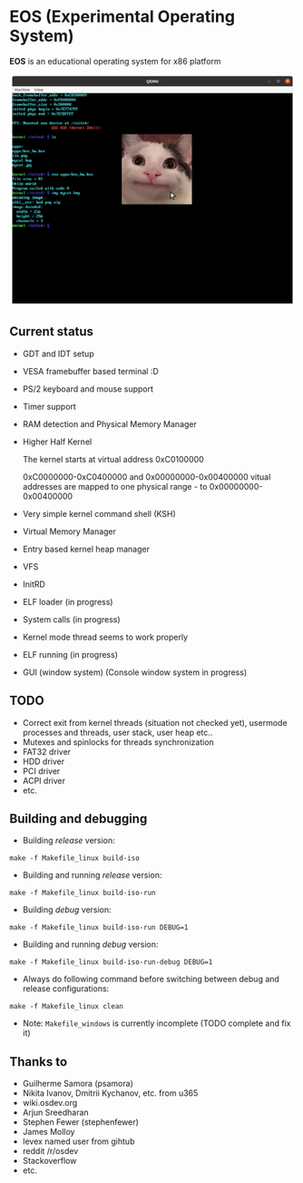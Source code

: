# EOS (Experimental Operating System)

**EOS** is an educational operating system for x86 platform

![Screenshot](https://github.com/rgimad/EOS/blob/master/screenshots/screen1.png "Screenshot")

## Current status

- GDT and IDT setup
- VESA framebuffer based terminal :D
- PS/2 keyboard and mouse support
- Timer support
- RAM detection and Physical Memory Manager
- Higher Half Kernel

  The kernel starts at virtual address 0xC0100000

  0xC0000000-0xC0400000 and 0x00000000-0x00400000 vitual addresses are mapped to one physical range - to 0x00000000-0x00400000
- Very simple kernel command shell (KSH)
- Virtual Memory Manager
- Entry based kernel heap manager
- VFS
- InitRD
- ELF loader (in progress)
- System calls (in progress)
- Kernel mode thread seems to work properly
- ELF running (in progress)
- GUI (window system) (Console window system in progress)

## TODO

- Correct exit from kernel threads (situation not checked yet), usermode processes and threads, user stack, user heap etc..
- Mutexes and spinlocks for threads synchronization
- FAT32 driver
- HDD driver
- PCI driver
- ACPI driver
- etc.

## Building and debugging

- Building *release* version:

```Shell
make -f Makefile_linux build-iso
```

- Building and running *release* version:

```Shell
make -f Makefile_linux build-iso-run
```

- Building *debug* version:

```Shell
make -f Makefile_linux build-iso-run DEBUG=1
```

- Building and running *debug* version:

```Shell
make -f Makefile_linux build-iso-run-debug DEBUG=1
```

- Always do following command before switching between debug and release configurations:

```Shell
make -f Makefile_linux clean
```

- Note: `Makefile_windows` is currently incomplete (TODO complete and fix it)

## Thanks to

- Guilherme Samora (psamora)
- Nikita Ivanov, Dmitrii Kychanov, etc. from u365
- wiki.osdev.org
- Arjun Sreedharan
- Stephen Fewer (stephenfewer)
- James Molloy
- levex named user from gihtub
- reddit /r/osdev
- Stackoverflow
- etc.
